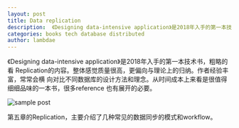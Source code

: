```yaml
---
layout: post
title: Data replication
description:  《Designing data-intensive application》是2018年入手的第一本技术书，粗略的看了Replication的内容。整体感觉质量很高，更偏向与理论上的归纳。作者经验丰富，常常会横向对比不同数据库的设计方法和理念，从时间成本上来看是很值得细细品味的一本书。
categories: books tech database distributed
author: lambdae
---
```


《Designing data-intensive application》是2018年入手的第一本技术书，粗略的看
Replication的内容。整体感觉质量很高，更偏向与理论上的归纳。作者经验丰富，常常会横
向对比不同数据库的设计方法和理念。从时间成本上来看是很值得细细品味的一本书，很多reference
也有展开的必要。

![sample post](https://img1.doubanio.com/lpic/s29419939.jpg)


第五章的Replication，主要介绍了几种常见的数据同步的模式和workflow。


